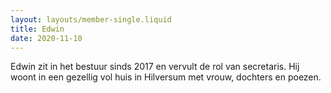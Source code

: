 ```yaml
---
layout: layouts/member-single.liquid
title: Edwin
date: 2020-11-10
---
```


Edwin zit in het bestuur sinds 2017 en vervult de rol van secretaris. Hij woont in een gezellig vol huis in Hilversum met vrouw, dochters en poezen.
